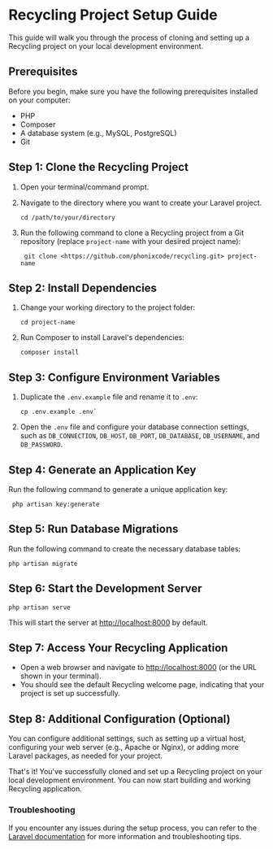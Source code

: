 # Recycling Project Setup Guide

This guide will walk you through the process of cloning and setting up a Recycling project on your local development environment.

## Prerequisites

Before you begin, make sure you have the following prerequisites installed on your computer:

- PHP
- Composer
- A database system (e.g., MySQL, PostgreSQL)
- Git

## Step 1: Clone the Recycling Project

1. Open your terminal/command prompt.
2. Navigate to the directory where you want to create your Laravel project.

    ```shell
    cd /path/to/your/directory

3. Run the following command to clone a Recycling project from a Git repository (replace `project-name` with your desired project name):  

   ```shell
    git clone <https://github.com/phonixcode/recycling.git> project-name

## Step 2: Install Dependencies

1. Change your working directory to the project folder: 

    ```shell 
    cd project-name

2. Run Composer to install Laravel's dependencies: 

    ```shell
    composer install

## Step 3: Configure Environment Variables

1. Duplicate the `.env.example` file and rename it to `.env`: 
    
    ```shell
    cp .env.example .env`

2. Open the `.env` file and configure your database connection settings, such as `DB_CONNECTION`, `DB_HOST`, `DB_PORT`, `DB_DATABASE`, `DB_USERNAME`, and `DB_PASSWORD`.

## Step 4: Generate an Application Key

Run the following command to generate a unique application key:

     php artisan key:generate

## Step 5: Run Database Migrations

Run the following command to create the necessary database tables:

    php artisan migrate

## Step 6: Start the Development Server

    php artisan serve

This will start the server at <http://localhost:8000> by default.

## Step 7: Access Your Recycling Application

- Open a web browser and navigate to <http://localhost:8000> (or the URL shown in your terminal).
- You should see the default Recycling welcome page, indicating that your project is set up successfully.

## Step 8: Additional Configuration (Optional)

You can configure additional settings, such as setting up a virtual host, configuring your web server (e.g., Apache or Nginx), or adding more Laravel packages, as needed for your project.

That's it! You've successfully cloned and set up a Recycling project on your local development environment. You can now start building and working Recycling application.

### Troubleshooting
If you encounter any issues during the setup process, you can refer to the <a href="https://laravel.com/docs/">Laravel documentation</a> for more information and troubleshooting tips.
